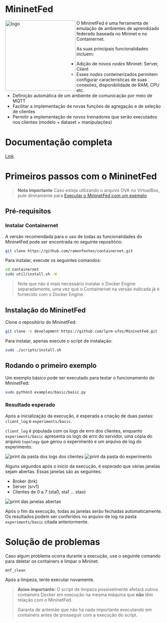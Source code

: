 # MininetFed

<img align="left" src="https://github.com/lprm-ufes/MininetFed/blob/main/FED.svg" alt="logo" width="225"/>

O MininetFed é uma ferramenta de emulação de ambientes de aprendizado federado baseada no Mininet e no Containernet.

As suas principais funcionalidades incluem:

- Adição de novos _nodes_ Mininet: Server, Client
  - Esses _nodes_ conteinerizados permitem configurar características de suas conexões, disponibilidade de RAM, CPU etc.
- Definição automática de um ambiente de comunicação por meio de MQTT
- Facilitar a implementação de novas funções de agregação e de seleção de clientes
- Permitir a implementação de novos treinadores que serão executados nos clientes (modelo + dataset + manipulações)

# Documentação completa

[Link](https://github.com/lprm-ufes/MininetFed/tree/main/docs)

# Primeiros passos com o MininetFed

> **Nota importante**
> Caso esteja utilizando o arquivo OVA no VirtualBox, pule diretamente para [Executar o MininetFed com um exemplo](#executar-o-mininetfed-com-um-exemplo)

## Pré-requisitos

### Instalar Containernet

A versão recomendada para o uso de todas as funcionalidades do MininetFed pode ser encontrada no seguinte repositório:

```bash
git clone https://github.com/ramonfontes/containernet.git
```

Para instalar, execute os seguintes comandos:

```bash
cd containernet
sudo util/install.sh -W
```

> Note que não é mais necessário instalar o Docker Engine separadamente, uma vez que o Containernet na versão indicada já é fornecido com o Docker Engine.

## Instalação do MininetFed

Clone o repositório do MininetFed:

```bash
git clone -b development https://github.com/lprm-ufes/MininetFed.git
```

Para instalar, apenas execute o script de instalação:

```bash
sudo ./scripts/install.sh
```

## Rodando o primeiro exemplo

Um exemplo básico pode ser executado para testar o funcionamento do MininetFed:

```bash
sudo python3 examples/basic/basic.py
```

### Resultado esperado

Após a inicialização da execução, é esperada a criação de duas pastas: `client_log` e `experiments/basic`.

`client_log` é populada com os logs de erro dos clientes, enquanto `experiments/basic` apresenta os logs de erro do servidor, uma cópia do arquivo `topology` que gerou o experimento e um arquivo de log do experimento.

<img src="https://github.com/lprm-ufes/MininetFed/blob/main/imgs/client_log.png" alt="print da pasta dos logs dos clientes" />
<img src="https://github.com/lprm-ufes/MininetFed/blob/main/imgs/results.png" alt="print da pasta do experimento" />

Alguns segundos após o início da execução, é esperado que várias janelas sejam abertas. Essas janelas são as seguintes:

- Broker (brk)
- Server (srv1)
- Clientes de 0 a 7 (sta0, sta1 ... stax)

<img src="https://github.com/lprm-ufes/MininetFed/blob/main/imgs/execution.png" alt="print das janelas abertas" />

Após o fim da execução, todas as janelas serão fechadas automaticamente. Os resultados podem ser conferidos no arquivo de log na pasta `experiments/basic` citada anteriormente.

# Solução de problemas

Caso algum problema ocorra durante a execução, use o seguinte comando para deletar os containers e limpar o Mininet:

```bash
mnf_clean
```

Após a limpeza, tente executar novamente.

> **Aviso importante:** O script de limpeza possivelmente afetará outros containers Docker em execução na mesma máquina que **não** têm relação com o MininetFed.
>
> Garanta de antemão que não há nada importante executando em containers antes de prosseguir com a execução do script.
